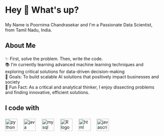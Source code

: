 <h1 align="left">Hey 👋 What's up?</h1>

###

<p align="left">My Name is Poornima Chandrasekar and I'm a Passionate Data Scientist, from Tamil Nadu, India.</p>

###

<h2 align="left">About Me</h2>

###

<p align="left">
  ✨ First, solve the problem. Then, write the code.<br>
  📚 I'm currently learning advanced machine learning techniques and exploring critical solutions for data-driven decision-making<br>
  🎯 Goals: To build scalable AI solutions that positively impact businesses and society<br>
  🎲 Fun Fact: As a critical and analytical thinker, I enjoy dissecting problems and finding innovative, efficient solutions.
</p>

###

<h2 align="left">I code with</h2>

###

<div align="left">
  <img src="https://cdn.jsdelivr.net/gh/devicons/devicon/icons/python/python-original.svg" height="40" alt="python logo"  />
  <img width="12" />
  <img src="https://cdn.jsdelivr.net/gh/devicons/devicon/icons/java/java-original.svg" height="40" alt="java logo"  />
  <img width="12" />
  <img src="https://cdn.jsdelivr.net/gh/devicons/devicon/icons/mysql/mysql-original.svg" height="40" alt="mysql logo"  />
  <img width="12" />
  <img src="https://cdn.jsdelivr.net/gh/devicons/devicon/icons/r/r-original.svg" height="40" alt="R logo"  />
  <img width="12" />
  <img src="https://cdn.jsdelivr.net/gh/devicons/devicon/icons/html5/html5-original.svg" height="40" alt="html logo"  />
  <img width="12" />
  <img src="https://cdn.jsdelivr.net/gh/devicons/devicon/icons/javascript/javascript-original.svg" height="40" alt="javascript logo"  />
</div>
